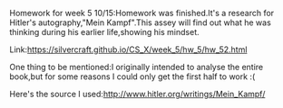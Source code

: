 ﻿
Homework for week 5
10/15:Homework was finished.It's a research for Hitler's autography,"Mein Kampf".This assey will find out what he was thinking during his earlier life,showing his mindset.

Link:https://silvercraft.github.io/CS_X/week_5/hw_5/hw_52.html

One thing to be mentioned:I originally intended to analyse the entire book,but for some reasons I could only get the first half to work :(

Here's the source I used:http://www.hitler.org/writings/Mein_Kampf/
